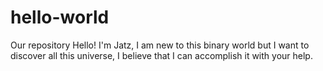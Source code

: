 # hello-world
Our repository
Hello!
I'm Jatz, I am new to this binary world but I want to discover all this universe, I believe that I can accomplish
it with your help.
